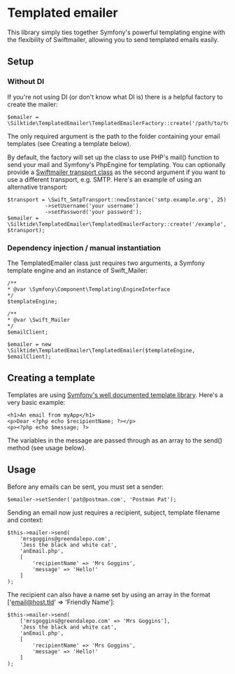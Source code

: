 # Templated emailer
This library simply ties together Symfony's powerful templating engine with the flexibility of Swiftmailer, allowing you to send templated emails easily.

## Setup

### Without DI
 
If you're not using DI (or don't know what DI is) there is a helpful factory to create the mailer:

    $emailer = \Silktide\TemplatedEmailer\TemplatedEmailerFactory::create('/path/to/templates');
    
The only required argument is the path to the folder containing your email templates (see Creating a template below).
    
By default, the factory will set up the class to use PHP's mail() function to send your mail and Symfony's PhpEngine for templating.
You can optionally provide a [Swiftmailer transport class](http://swiftmailer.org/docs/sending.html) as the second argument
if you want to use a different transport, e.g. SMTP.  Here's an example of using an alternative transport:

    $transport = \Swift_SmtpTransport::newInstance('smtp.example.org', 25)
                ->setUsername('your username')
                ->setPassword('your password');
    $emailer =  \Silktide\TemplatedEmailer\TemplatedEmailerFactory::create('/example', $transport);
    

### Dependency injection / manual instantiation

The TemplatedEmailer class just requires two arguments, a Symfony template engine and an instance of Swift_Mailer:
    
    /**
    * @var \Symfony\Component\Templating\EngineInterface
    */
    $templateEngine;
    
    /**
    * @var \Swift_Mailer
    */
    $emailClient;
    
    $emailer = new \Silktide\TemplatedEmailer\TemplatedEmailer($templateEngine, $emailClient);
    
## Creating a template

Templates are using [Symfony's well documented template library](http://symfony.com/doc/current/components/templating/introduction.html).  Here's a very basic example:

    <h1>An email from myApp</h1>
    <p>Dear <?php echo $recipientName; ?></p>
    <p><?php echo $message; ?>

The variables in the message are passed through as an array to the send() method (see usage below).
    
## Usage

Before any emails can be sent, you must set a sender:

    $emailer->setSender('pat@postman.com', 'Postman Pat');
    
Sending an email now just requires a recipient, subject, template filename and context:

    $this->mailer->send(
        'mrsgoggins@greendalepo.com',
        'Jess the black and white cat',
        'anEmail.php',
        [
            'recipientName' => 'Mrs Goggins',
            'message' => 'Hello!'
        ]
    );

The recipient can also have a name set by using an array in the format ['email@host.tld' => 'Friendly Name']:

    $this->mailer->send(
        ['mrsgoggins@greendalepo.com' => 'Mrs Goggins'],
        'Jess the black and white cat',
        'anEmail.php',
        [
            'recipientName' => 'Mrs Goggins',
            'message' => 'Hello!'
        ]
    );
